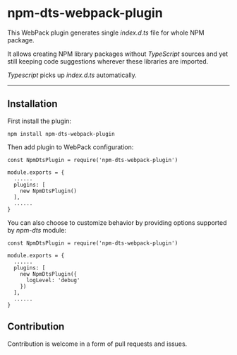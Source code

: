 # npm-dts-webpack-plugin

This WebPack plugin generates single _index.d.ts_ file for whole NPM package.

It allows creating NPM library packages without _TypeScript_ sources and yet still keeping code suggestions wherever these libraries are imported.

_Typescript_ picks up _index.d.ts_ automatically.

---

## Installation

First install the plugin:

```
npm install npm-dts-webpack-plugin
```

Then add plugin to WebPack configuration:

```
const NpmDtsPlugin = require('npm-dts-webpack-plugin')

module.exports = {
  ......
  plugins: [
    new NpmDtsPlugin()
  ],
  ......
}
```

You can also choose to customize behavior by providing options supported by _npm-dts_ module:

```
const NpmDtsPlugin = require('npm-dts-webpack-plugin')

module.exports = {
  ......
  plugins: [
    new NpmDtsPlugin({
      logLevel: 'debug'
    })
  ],
  ......
}
```

## Contribution

Contribution is welcome in a form of pull requests and issues.
